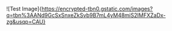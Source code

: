 ![Test Image]{https://encrypted-tbn0.gstatic.com/images?q=tbn%3AANd9GcSxSnxeZkSvb9B7mL4yM48miS2IMFXZaDx-zg&usqp=CAU}
